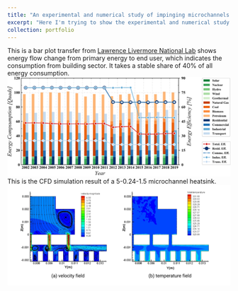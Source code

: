 ```yaml
---
title: "An experimental and numerical study of impinging microchannels of dielectric fluid for chip cooling"
excerpt: "Here I'm trying to show the experimental and numerical study results of the microchannels heatsink for chip cooling."
collection: portfolio
---
```


This is a bar plot transfer from [Lawrence Livermore National Lab](https://flowcharts.llnl.gov/) shows energy flow change
from primary energy to end user, which indicates the consumption from building sector. It takes a stable share of 40% of 
all energy consumption.<br/><img src='/images/energy_flow18.svg'> <br/>
This is the CFD simulation result of a 5-0.24-1.5 microchannel heatsink. <br/>
<img src='/images/MH CFD(2).jpeg'>

